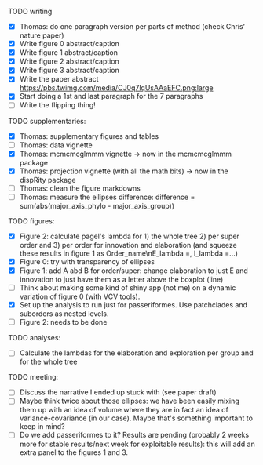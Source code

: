 TODO writing
 - [x] Thomas: do one paragraph version per parts of method (check Chris’ nature paper)
 - [x] Write figure 0 abstract/caption
 - [x] Write figure 1 abstract/caption
 - [x] Write figure 2 abstract/caption
 - [x] Write figure 3 abstract/caption
 - [x] Write the paper abstract https://pbs.twimg.com/media/CJ0q7lqUsAAaEFC.png:large
 - [x] Start doing a 1st and last paragraph for the 7 paragraphs
 - [ ] Write the flipping thing!

TODO supplementaries:
 - [x] Thomas: supplementary figures and tables
 - [ ] Thomas: data vignette
 - [x] Thomas: mcmcmcglmmm vignette -> now in the mcmcmcglmmm package
 - [x] Thomas: projection vignette (with all the math bits) -> now in the dispRity package
 - [ ] Thomas: clean the figure markdowns
 - [ ] Thomas: measure the ellipses difference: difference = sum(abs(major_axis_phylo - major_axis_group))

TODO figures:
 - [x] Figure 2: calculate pagel's lambda for 1) the whole tree 2) per super order and 3) per order for innovation and elaboration (and squeeze these results in figure 1 as Order_name\nE_lambda =, I_lambda =...)
 - [x] Figure 0: try with transparency of ellipses
 - [x] Figure 1: add A abd B for order/super: change elaboration to just E and innovation to just have them as a letter above the boxplot (line)
 - [ ] Think about making some kind of shiny app (not me) on a dynamic variation of figure 0 (with VCV tools).
 - [x] Set up the analysis to run just for passeriformes. Use patchclades and suborders as nested levels.
 - [ ] Figure 2: needs to be done

TODO analyses:
 - [ ] Calculate the lambdas for the elaboration and exploration per group and for the whole tree

TODO meeting:
 - [ ] Discuss the narrative I ended up stuck with (see paper draft)
 - [ ] Maybe think twice about those ellipses: we have been easily mixing them up with an idea of volume where they are in fact an idea of variance-covariance (in our case). Maybe that's something important to keep in mind?
 - [ ] Do we add passeriformes to it? Results are pending (probably 2 weeks more for stable results/next week for exploitable results): this will add an extra panel to the figures 1 and 3.